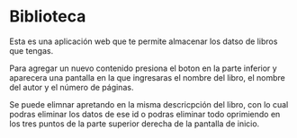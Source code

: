 # Biblioteca

Esta es una aplicación web que te permite almacenar los datso de libros que tengas.

Para agregar un nuevo contenido presiona el boton en la parte inferior y aparecera una pantalla en la que ingresaras el nombre del libro, el nombre del autor y el número de páginas.

Se puede elimnar apretando en la misma descricpción del libro, con lo cual podras eliminar los datos de ese id o podras eliminar todo oprimiendo en los tres puntos de la parte superior derecha de la pantalla de inicio.
